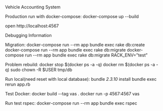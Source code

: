 Vehicle Accounting System

Production run with docker-compose:
docker-compose up --build

open http://localhost:4567


Debugging Information

Migration:
docker-compose run --rm app bundle exec rake db:create
docker-compose run --rm app bundle exec rake db:migrate
docker-compose run --rm app bundle exec rake db:migrate RACK_ENV="test"

Problem rebuild:
docker stop $(docker ps -a -q)
docker rm $(docker ps -a -q)
sudo chown -R $USER tmp/db

Run local(need reset with local database):
bundle _2.3.10_ install
bundle exec rerun app.rb

Test Docker:
docker build --tag vas .
docker run -p 4567:4567 vas

Run test rspec:
docker-compose run --rm app bundle exec rspec
